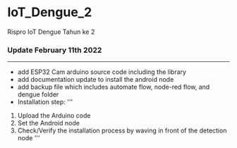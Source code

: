 # IoT_Dengue_2
Rispro IoT Dengue Tahun ke 2

### Update February 11th 2022
---
- add ESP32 Cam arduino source code including the library 
- add documentation update to install the android node
- add backup file which includes automate flow, node-red flow, and dengue folder
- Installation step: 
'''
1. Upload the Arduino code
2. Set the Android node
3. Check/Verify the installation process by waving in front of the detection node
'''